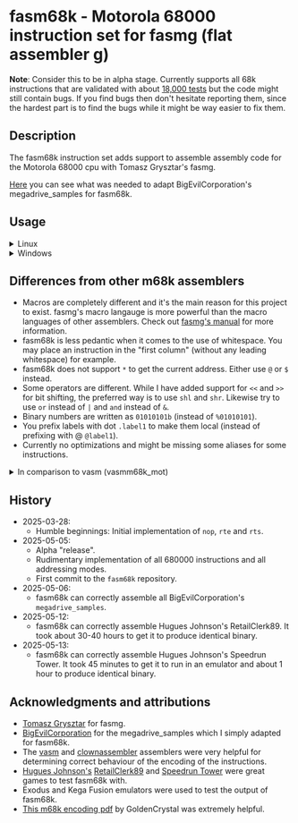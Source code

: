 # fasm68k - Motorola 68000 instruction set for fasmg (flat assembler g)

**Note**: Consider this to be in alpha stage. Currently supports all 68k
instructions that are validated with about [18,000 tests](https://raw.githubusercontent.com/fredrik-hjarner/fasm68k/refs/heads/master/src/tests/valid_instructions.asm)
but the code might still
contain bugs. If you find bugs then don't hesitate reporting them, since the
hardest part is to find the bugs while it might be way easier to fix them.

## Description

The fasm68k instruction set adds support to assemble assembly code for the
Motorola 68000 cpu with Tomasz Grysztar's fasmg.

[Here](https://github.com/BigEvilCorporation/megadrive_samples/compare/master...fredrik-hjarner:megadrive_samples_fasm68k:master)
you can see what was needed to adapt BigEvilCorporation's megadrive_samples for
fasm68k.

## Usage

<details>

<summary>Linux</summary>
<blockquote>

Get fasm68k and it's dependences (i.e. fasmg and examples) by running:

`git clone --recurse-submodules git@github.com:fredrik-hjarner/fasm68k.git`

Step into the repository directory:

`cd fasm68k`

Script must be executable:

`chmod +x fasm68k`

To assemble the examples run these commands and binary files should be created
which you can run in a Mega Drive/Genesis emulator:

`./fasm68k examples/megadrive_simple_demo/main.asm`

`./fasm68k examples/megadrive_samples_fasm68k/1_hello_world/hello.asm`

`./fasm68k examples/megadrive_samples_fasm68k/2_scroll_planes/scroll.asm`

`./fasm68k examples/megadrive_samples_fasm68k/3_sprites/sprites.asm`

`./fasm68k examples/megadrive_samples_fasm68k/4_gamepad/gamepad.asm`

`./fasm68k examples/megadrive_samples_fasm68k/6_psg_tone/psg_tone.asm`

Add a new line at the bottom of your .bashrc file adding the fasm68k directory
to the PATH so you can run fasm68k from anywhere and not only from the specific
folder you cloned it into:

`export PATH=$HOME/code/fasm68k:$PATH`

</blockquote></details>

<details>

<summary>Windows</summary>
<blockquote>
TODO
</blockquote>
</details>

## Differences from other m68k assemblers

- Macros are completely different and it's the main reason for this project to
exist. fasmg's macro langauge is more powerful than the macro languages of other
assemblers. Check out [fasmg's manual](https://flatassembler.net/docs.php?article=fasmg_manual) for more information.
- fasm68k is less pedantic when it comes to the use of whitespace. You may place
an instruction in the "first column" (without any leading whitespace) for
example.
- fasm68k does not support `*` to get the current address. Either use `@` or `$`
instead.
- Some operators are different. While I have added support for `<<` and `>> `for
bit shifting, the preferred way is to use `shl` and `shr`. Likewise try to use
`or` instead of `|` and `and` instead of `&`.
- Binary numbers are written as `01010101b` (instead of `%01010101`).
- You prefix labels with dot `.label1` to make them local (instead of prefixing
with @ `@label1`).
- Currently no optimizations and might be missing some aliases for some
instructions.

<details>
<summary>In comparison to vasm (vasmm68k_mot)</summary>
<blockquote>
### ORG

`ORG` works very differently in vasm and fasmg. In fasmg the addresses in after
`ORG` are based on the value specified in the argument. In vasm the `ORG`
command actually adds empty bytes up to the specified address.

- [x] I will add a compatibility setting to support the vasm behaviour. It is recommended to have that setting disabled unless you need it.
</blockquote>
</details>

## History

- 2025-03-28:
  - Humble beginnings: Initial implementation of `nop`, `rte` and `rts`.
- 2025-05-05:
  - Alpha "release".
  - Rudimentary implementation of all 680000 instructions and all addressing modes.
  - First commit to the `fasm68k` repository.
- 2025-05-06:
  - fasm68k can correctly assemble all BigEvilCorporation's `megadrive_samples`.
- 2025-05-12:
  - fasm68k can correctly assemble Hugues Johnson's RetailClerk89. It took about 30-40 hours to get it to produce identical binary.
- 2025-05-13:
  - fasm68k can correctly assemble Hugues Johnson's Speedrun Tower. It took 45 minutes to get it to run in an emulator and about 1 hour to produce identical binary.

## Acknowledgments and attributions

- [Tomasz Grysztar](https://github.com/tgrysztar) for fasmg.
- [BigEvilCorporation](https://github.com/BigEvilCorporation) for the megadrive_samples which I simply adapted for fasm68k.
- The [vasm](http://sun.hasenbraten.de/vasm/) and [clownassembler](https://github.com/Clownacy/clownassembler) assemblers were very helpful for determining correct behaviour of the encoding of the instructions.
- [Hugues Johnson's](https://github.com/HuguesJohnson) [RetailClerk89](https://github.com/HuguesJohnson/RetailClerk89) and [Speedrun Tower](https://github.com/HuguesJohnson/speedrun-tower) were great games to test fasm68k with.
- Exodus and Kega Fusion emulators were used to test the output of fasm68k.
- [This m68k encoding pdf](http://goldencrystal.free.fr/M68kOpcodes-v2.3.pdf) by GoldenCrystal was extremely helpful.